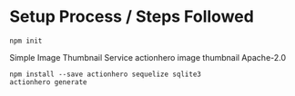 # Setup Process / Steps Followed

    npm init

Simple Image Thumbnail Service
actionhero image thumbnail
Apache-2.0

    npm install --save actionhero sequelize sqlite3
    actionhero generate

